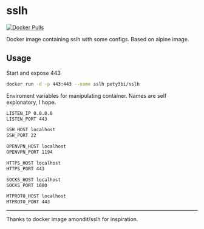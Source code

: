 sslh
========

[![Docker Pulls](https://img.shields.io/docker/pulls/pety3bi/sslh.svg)](https://hub.docker.com/r/pety3bi/sslh/)

Docker image containing sslh with some configs. Based on alpine image.

Usage
-----

Start and expose 443
```bash
docker run -d -p 443:443 --name sslh pety3bi/sslh
```

Enviroment variables for manipulating container. Names are self explonatory, I hope.
```bash
LISTEN_IP 0.0.0.0
LISTEN_PORT 443

SSH_HOST localhost
SSH_PORT 22

OPENVPN_HOST localhost
OPENVPN_PORT 1194

HTTPS_HOST localhost
HTTPS_PORT 443

SOCKS_HOST localhost
SOCKS_PORT 1080

MTPROTO_HOST localhost
MTPROTO_PORT 443
```

----

Thanks to docker image amondit/sslh for inspiration.
